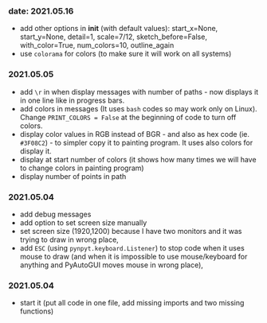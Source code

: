 ### date: 2021.05.16
    
- add other options in __init__ (with default values): 
    start_x=None, start_y=None, detail=1, scale=7/12, 
    sketch_before=False, with_color=True, num_colors=10, outline_again
- use `colorama` for colors (to make sure it will work on all systems)


### 2021.05.05

- add `\r` in when display messages with number of paths - now displays it in one line like in progress bars.
- add colors in messages (It uses `bash` codes so may work only on Linux). 
     Change `PRINT_COLORS = False` at the beginning of code to turn off colors.
- display color values in RGB instead of BGR - and also as hex code (ie. `#3F08C2`) - to simpler copy it to painting program. It uses also colors for display it.
- display at start number of colors (it shows how many times we will have to change colors in painting program)
- display number of points in path

### 2021.05.04

- add debug messages
- add option to set screen size manually
- set screen size (1920,1200) because I have two monitors and it was trying to draw in wrong place,
- add `ESC` (using `pynpyt.keyboard.Listener`) to stop code when it uses mouse to draw (and when it is impossible to use mouse/keyboard for anything and PyAutoGUI moves mouse in wrong place), 

### 2021.05.04

- start it (put all code in one file, add missing imports and two missing functions)
